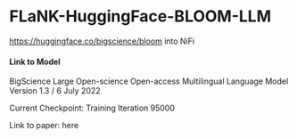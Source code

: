 # FLaNK-HuggingFace-BLOOM-LLM

https://huggingface.co/bigscience/bloom into NiFi



#### Link to Model

BigScience Large Open-science Open-access Multilingual Language Model
Version 1.3 / 6 July 2022

Current Checkpoint: Training Iteration 95000

Link to paper: here
